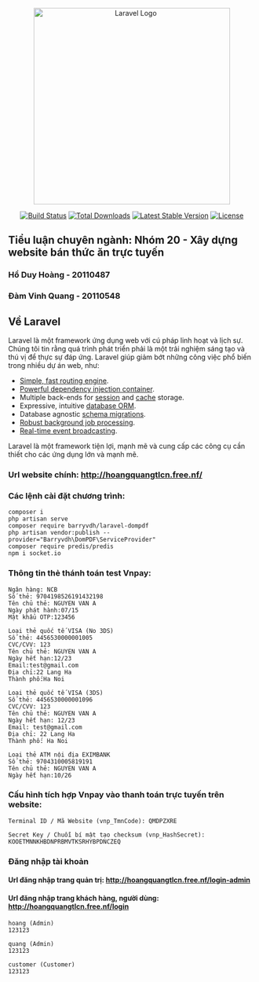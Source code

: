 <p align="center"><a href="https://laravel.com" target="_blank"><img src="https://raw.githubusercontent.com/laravel/art/master/logo-lockup/5%20SVG/2%20CMYK/1%20Full%20Color/laravel-logolockup-cmyk-red.svg" width="400" alt="Laravel Logo"></a></p>

<p align="center">
<a href="https://github.com/laravel/framework/actions"><img src="https://github.com/laravel/framework/workflows/tests/badge.svg" alt="Build Status"></a>
<a href="https://packagist.org/packages/laravel/framework"><img src="https://img.shields.io/packagist/dt/laravel/framework" alt="Total Downloads"></a>
<a href="https://packagist.org/packages/laravel/framework"><img src="https://img.shields.io/packagist/v/laravel/framework" alt="Latest Stable Version"></a>
<a href="https://packagist.org/packages/laravel/framework"><img src="https://img.shields.io/packagist/l/laravel/framework" alt="License"></a>
</p>

## Tiểu luận chuyên ngành: Nhóm 20 - Xây dựng website bán thức ăn trực tuyến

### Hồ Duy Hoàng - 20110487

### Đàm Vinh Quang - 20110548

## Về Laravel

Laravel là một framework ứng dụng web với cú pháp linh hoạt và lịch sự. Chúng tôi tin rằng quá trình phát triển phải là một trải nghiệm sáng tạo và thú vị để thực sự đáp ứng. Laravel giúp giảm bớt những công việc phổ biến trong nhiều dự án web, như:

-   [Simple, fast routing engine](https://laravel.com/docs/routing).
-   [Powerful dependency injection container](https://laravel.com/docs/container).
-   Multiple back-ends for [session](https://laravel.com/docs/session) and [cache](https://laravel.com/docs/cache) storage.
-   Expressive, intuitive [database ORM](https://laravel.com/docs/eloquent).
-   Database agnostic [schema migrations](https://laravel.com/docs/migrations).
-   [Robust background job processing](https://laravel.com/docs/queues).
-   [Real-time event broadcasting](https://laravel.com/docs/broadcasting).

Laravel là một framework tiện lợi, mạnh mẽ và cung cấp các công cụ cần thiết cho các ứng dụng lớn và mạnh mẽ.

### Url website chính: http://hoangquangtlcn.free.nf/

### Các lệnh cài đặt chương trình:

```
composer i
php artisan serve
composer require barryvdh/laravel-dompdf
php artisan vendor:publish --provider="Barryvdh\DomPDF\ServiceProvider"
composer require predis/predis
npm i socket.io
```

### Thông tin thẻ thánh toán test Vnpay:

```
Ngân hàng: NCB
Số thẻ: 9704198526191432198
Tên chủ thẻ: NGUYEN VAN A
Ngày phát hành:07/15
Mật khẩu OTP:123456
```

```
Loại thẻ quốc tế VISA (No 3DS)
Số thẻ: 4456530000001005
CVC/CVV: 123
Tên chủ thẻ: NGUYEN VAN A
Ngày hết hạn:12/23
Email:test@gmail.com
Địa chỉ:22 Lang Ha
Thành phố:Ha Noi
```

```
Loại thẻ quốc tế VISA (3DS)
Số thẻ: 4456530000001096
CVC/CVV: 123
Tên chủ thẻ: NGUYEN VAN A
Ngày hết hạn: 12/23
Email: test@gmail.com
Địa chỉ: 22 Lang Ha
Thành phố: Ha Noi
```

```
Loại thẻ ATM nội địa EXIMBANK
Số thẻ: 9704310005819191
Tên chủ thẻ: NGUYEN VAN A
Ngày hết hạn:10/26
```

### Cấu hình tích hợp Vnpay vào thanh toán trực tuyến trên website:

```
Terminal ID / Mã Website (vnp_TmnCode): QMDPZXRE

Secret Key / Chuỗi bí mật tạo checksum (vnp_HashSecret): KOOETMNNKHBDNPRBMVTKSRHYBPDNCZEQ
```

### Đăng nhập tài khoản

#### Url đăng nhập trang quản trị: http://hoangquangtlcn.free.nf/login-admin

#### Url đăng nhập trang khách hàng, người dùng: http://hoangquangtlcn.free.nf/login

```
hoang (Admin)
123123

quang (Admin)
123123

customer (Customer)
123123
```
```python
